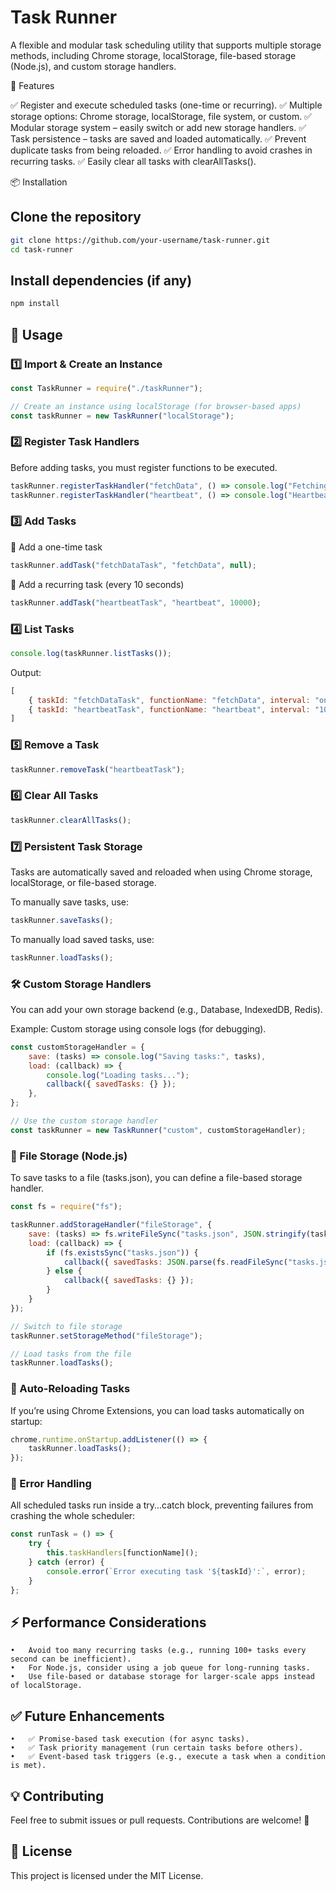 # Task Runner

A flexible and modular task scheduling utility that supports multiple storage methods, including Chrome storage, localStorage, file-based storage (Node.js), and custom storage handlers.

🚀 Features

✅ Register and execute scheduled tasks (one-time or recurring).
✅ Multiple storage options: Chrome storage, localStorage, file system, or custom.
✅ Modular storage system – easily switch or add new storage handlers.
✅ Task persistence – tasks are saved and loaded automatically.
✅ Prevent duplicate tasks from being reloaded.
✅ Error handling to avoid crashes in recurring tasks.
✅ Easily clear all tasks with clearAllTasks().

📦 Installation

## Clone the repository
```bash
git clone https://github.com/your-username/task-runner.git
cd task-runner
```

## Install dependencies (if any)
```bash
npm install
```

## 📖 Usage

### 1️⃣ Import & Create an Instance
```js
const TaskRunner = require("./taskRunner");

// Create an instance using localStorage (for browser-based apps)
const taskRunner = new TaskRunner("localStorage");
```

### 2️⃣ Register Task Handlers

Before adding tasks, you must register functions to be executed.
```js
taskRunner.registerTaskHandler("fetchData", () => console.log("Fetching API data..."));
taskRunner.registerTaskHandler("heartbeat", () => console.log("Heartbeat ping..."));
```

### 3️⃣ Add Tasks

🔹 Add a one-time task
```js
taskRunner.addTask("fetchDataTask", "fetchData", null);
```

🔹 Add a recurring task (every 10 seconds)
```js
taskRunner.addTask("heartbeatTask", "heartbeat", 10000);
```

### 4️⃣ List Tasks
```js
console.log(taskRunner.listTasks());
```

Output:
```js
[
    { taskId: "fetchDataTask", functionName: "fetchData", interval: "one-time", type: "one-time" },
    { taskId: "heartbeatTask", functionName: "heartbeat", interval: "10 seconds", type: "recurring" }
]
```

### 5️⃣ Remove a Task
```js
taskRunner.removeTask("heartbeatTask");
```

### 6️⃣ Clear All Tasks
```js
taskRunner.clearAllTasks();
```

### 7️⃣ Persistent Task Storage

Tasks are automatically saved and reloaded when using Chrome storage, localStorage, or file-based storage.

To manually save tasks, use:
```js
taskRunner.saveTasks();
```

To manually load saved tasks, use:
```js
taskRunner.loadTasks();
```

### 🛠 Custom Storage Handlers

You can add your own storage backend (e.g., Database, IndexedDB, Redis).

Example: Custom storage using console logs (for debugging).
```js
const customStorageHandler = {
    save: (tasks) => console.log("Saving tasks:", tasks),
    load: (callback) => {
        console.log("Loading tasks...");
        callback({ savedTasks: {} });
    },
};

// Use the custom storage handler
const taskRunner = new TaskRunner("custom", customStorageHandler);
```

### 📂 File Storage (Node.js)

To save tasks to a file (tasks.json), you can define a file-based storage handler.
```js
const fs = require("fs");

taskRunner.addStorageHandler("fileStorage", {
    save: (tasks) => fs.writeFileSync("tasks.json", JSON.stringify(tasks)),
    load: (callback) => {
        if (fs.existsSync("tasks.json")) {
            callback({ savedTasks: JSON.parse(fs.readFileSync("tasks.json", "utf-8")) });
        } else {
            callback({ savedTasks: {} });
        }
    }
});

// Switch to file storage
taskRunner.setStorageMethod("fileStorage");

// Load tasks from the file
taskRunner.loadTasks();
```

### 🔄 Auto-Reloading Tasks

If you’re using Chrome Extensions, you can load tasks automatically on startup:
```js
chrome.runtime.onStartup.addListener(() => {
    taskRunner.loadTasks();
});
```

### 🚨 Error Handling

All scheduled tasks run inside a try...catch block, preventing failures from crashing the whole scheduler:
```js
const runTask = () => {
    try {
        this.taskHandlers[functionName]();
    } catch (error) {
        console.error(`Error executing task '${taskId}':`, error);
    }
};
```

## ⚡ Performance Considerations
	•	Avoid too many recurring tasks (e.g., running 100+ tasks every second can be inefficient).
	•	For Node.js, consider using a job queue for long-running tasks.
	•	Use file-based or database storage for larger-scale apps instead of localStorage.

## ✅ Future Enhancements
	•	✅ Promise-based task execution (for async tasks).
	•	✅ Task priority management (run certain tasks before others).
	•	✅ Event-based task triggers (e.g., execute a task when a condition is met).

## 💡 Contributing

Feel free to submit issues or pull requests. Contributions are welcome! 🎉

## 📄 License

This project is licensed under the MIT License.
